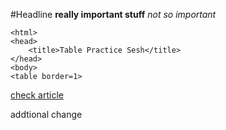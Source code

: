 #Headline
**really important stuff**
*not so important*
```
<html>
<head>
    <title>Table Practice Sesh</title>
</head>
<body>
<table border=1>
```
[check article](http://www.cnn.com/) 

addtional change
